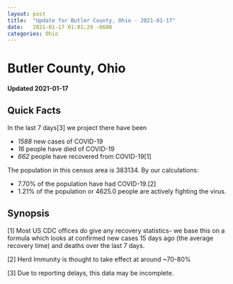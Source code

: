```yaml
---
layout: post
title:  "Update for Butler County, Ohio - 2021-01-17"
date:   2021-01-17 01:01:29 -0600
categories: Ohio
---
```


# Butler County, Ohio
#### Updated 2021-01-17

## Quick Facts

In the last 7 days[3] we project there have been
- *1588* new cases of COVID-19
- *16* people have died of COVID-19
- *662* people have recovered from COVID-19[1]

The population in this census area is 383134. By our calculations:
- 7.70% of the population have had COVID-19.[2]
- 1.21% of the population or 4625.0 people are actively fighting the virus.

## Synopsis




[1] Most US CDC offices do give any recovery statistics- we base this on a formula which looks at confirmed new cases
15 days ago (the average recovery time) and deaths over the last 7 days.

[2] Herd Immunity is thought to take effect at around ~70-80%

[3] Due to reporting delays, this data may be incomplete.
 
    